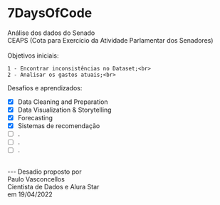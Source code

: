# 7DaysOfCode

Análise dos dados do Senado<br>
CEAPS (Cota para Exercício da Atividade Parlamentar dos Senadores)<br><br>
Objetivos iniciais:<br>

	1 - Encontrar inconsistências no Dataset;<br>
	2 - Analisar os gastos atuais;<br>

Desafios e aprendizados:<br>

- [x] Data Cleaning and Preparation
- [x] Data Visualization & Storytelling
- [x] Forecasting
- [X] Sistemas de recomendação
- [ ] .
- [ ] .
- [ ] .

<br>
---
Desadio proposto por<br>
Paulo Vasconcellos<br>
Cientista de Dados e Alura Star<br>
em 19/04/2022